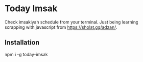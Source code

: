 # Today Imsak

Check imsakiyah schedule from your terminal.
Just being learning scrapping with javascript from https://sholat.gq/adzan/.

## Installation
npm i -g today-imsak
